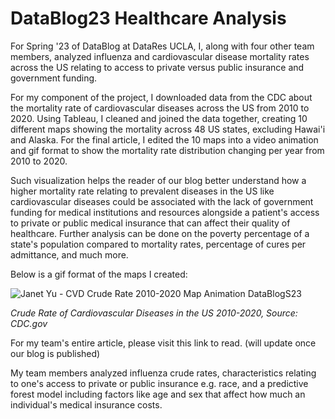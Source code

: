 # DataBlog23 Healthcare Analysis
For Spring '23 of DataBlog at DataRes UCLA, I, along with four other team members, analyzed influenza and cardiovascular disease mortality rates across the US relating to access to private versus public insurance and government funding. 

For my component of the project, I downloaded data from the CDC about the mortality rate of cardiovascular diseases across the US from 2010 to 2020. Using Tableau, I cleaned and joined the data together, creating 10 different maps showing the mortality across 48 US states, excluding Hawai'i and Alaska. For the final article, I edited the 10 maps into a video animation and gif format to show the mortality rate distribution changing per year from 2010 to 2020. 

Such visualization helps the reader of our blog better understand how a higher mortality rate relating to prevalent diseases in the US like cardiovascular diseases could be associated with the lack of government funding for medical institutions and resources alongside a patient's access to private or public medical insurance that can affect their quality of healthcare. Further analysis can be done on the poverty percentage of a state's population compared to mortality rates, percentage of cures per admittance, and much more. 

Below is a gif format of the maps I created:

![Janet Yu - CVD Crude Rate 2010-2020 Map Animation  DataBlogS23](https://github.com/jannetyu/DataBlog23-Healthcare-Analysis/assets/109774156/fe5c9c29-c61b-42d6-ae2d-85ed9d24e436)

_Crude Rate of Cardiovascular Diseases in the US 2010-2020, Source: CDC.gov_

For my team's entire article, please visit this link to read. (will update once our blog is published)

My team members analyzed influenza crude rates, characteristics relating to one's access to private or public insurance e.g. race, and a predictive forest model including factors like age and sex that affect how much an individual's medical insurance costs. 
